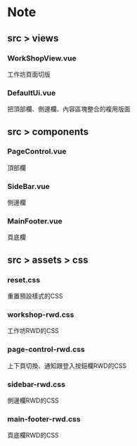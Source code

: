 # Note

## src > views
### WorkShopView.vue
工作坊頁面切版

### DefaultUi.vue
把頂部欄、側邊欄、內容區塊整合的複用版面
<!-- ![alt text](src/assets/other/default.png) -->

## src > components
### PageControl.vue
頂部欄

### SideBar.vue
側邊欄

### MainFooter.vue
頁底欄

## src > assets > css
### reset.css
重置預設樣式的CSS

### workshop-rwd.css
工作坊RWD的CSS

### page-control-rwd.css
上下頁切換、通知跟登入按鈕欄RWD的CSS

### sidebar-rwd.css
側邊欄RWD的CSS

### main-footer-rwd.css
頁底欄RWD的CSS









